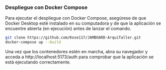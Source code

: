 
### Despliegue con Docker Compose

Para ejecutar el despliegue con Docker Compose, asegúrese de que Docker Desktop esté instalado en su computadora y de que la aplicación se encuentre abierta (en ejecución) antes de lanzar el comando.

```bash
git clone https://github.com/Kose117/JAMBOARD-ArquiTaller.git
docker-compose up --build
```

Una vez que los contenedores estén en marcha, abra su navegador y acceda a http://localhost:5173/auth para comprobar que la aplicación se está ejecutando correctamente.
